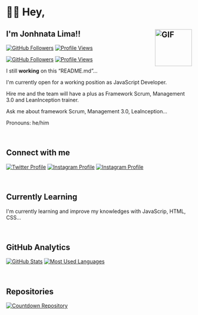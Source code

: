 # 👋🏼 <strong>Hey</strong>,

## I'm Jonhnata Lima!! <img width="100" alt="GIF" align="right" src="https://media0.giphy.com/media/TFUd6cS3rc4qcaS5T8/giphy.gif"/>


[![GitHub Followers](https://img.shields.io/github/followers/JonhnataLima?color=%23f5f5f5&label=GitHub%20Followers&logo=GitHub&logoColor=%23f5f5f5&style=for-the-badge)](https://github.com/JonhnataLima)
[![Profile Views](https://komarev.com/ghpvc/?username=JonhnataLima&color=grey&style=for-the-badge&label=Views)](https://github.com/JonhnataLima)

[![GitHub Followers](https://img.shields.io/github/followers/JonhnataLima?color=%23f5f5f5&label=GitHub%20Followers&logo=GitHub&logoColor=%23f5f5f5)](https://github.com/JonhnataLima)
[![Profile Views](https://img.shields.io/jsdelivr/gh/hd/JonhnataLima/jonhnatalima?color=%23f5f5f5&label=Views&logo=GitHub&logoColor=%23f5f5f5)](https://github.com/JonhnataLima)




I still <strong>working</strong> on this &ldquo;README.md&rdquo;...


<p>I'm currently open for a working position as JavaScript Developer.</p>
<p>Hire me and the team will have a  plus as Framework Scrum, Management 3.0 and LeanInception trainer.</p>

<p>Ask me about framework Scrum, Management 3.0, LeaInception...</p>
<p>Pronouns: he/him</p>

<br>

## Connect with me


[![Twitter Profile](https://img.shields.io/twitter/url?color=%231DA1F2&label=%40JonhnataLima&logo=Twitter&logoColor=%231DA1F2&style=for-the-badge&url=https%3A%2F%2Ftwitter.com%2FJonhnataLima)](https://twitter.com/intent/follow?screen_name=JonhnataLima)
[![Instagram Profile](https://img.shields.io/badge/instagram-%20-orange?color=%23C13584&label=%40jonhnatalima&logo=Instagram&logoColor=%23F56040&style=for-the-badge)](https://www.instagram.com/jonhnatalima/)
[![Instagram Profile](https://img.shields.io/badge/linkedin-%20-blue?&label=in/jonhnata-lima&logo=linkedin&logoColor=2867B2&style=for-the-badge&color=%23FFFFFF)](https://www.linkedin.com/in/jonhnata-lima/)

<br>

## Currently Learning

I'm currently learning and improve my knowledges with JavaScrip, HTML, CSS...

<br>

## GitHub Analytics

[![GitHub Stats](https://github-readme-stats.vercel.app/api/?username=jonhnatalima&theme=chartreuse-dark&show_icons=true&count_private=true)](https://github.com/jonhnatalima) 
[![Most Used Languages](https://github-readme-stats.vercel.app/api/top-langs/?username=jonhnatalima&theme=chartreuse-dark&layout=compact)](https://github.com/jonhnatalima)

<br>

## Repositories

[![Countdown Repository](https://github-readme-stats.vercel.app/api/pin/?username=jonhnatalima&repo=countdown-timer&show_owner=true&theme=chartreuse-dark)](https://github.com/jonhnatalima/countdown-timer)
